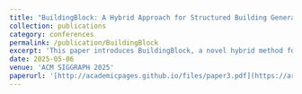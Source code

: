 ```yaml
---
title: "BuildingBlock: A Hybrid Approach for Structured Building Generation"
collection: publications
category: conferences
permalink: /publication/BuildingBlock
excerpt: 'This paper introduces BuildingBlock, a novel hybrid method for generating structured 3D buildings. It combines generative models, procedural content generation (PCG), and large language models (LLMs) to create diverse and hierarchically coherent architectural structures from text prompts.'
date: 2025-05-06
venue: 'ACM SIGGRAPH 2025'
paperurl: '[http://academicpages.github.io/files/paper3.pdf](https://arxiv.org/pdf/2505.04051)'
---
```


